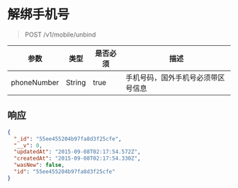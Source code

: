 # 解绑手机号

> POST /v1/mobile/unbind

| 参数            | 类型               | 是否必须  | 描述  |
| -------------- | ------------------ | -------- | ------------ |
| phoneNumber    | String             | true     | 手机号码，国外手机号必须带区号信息 |

## 响应

```json
{
  "_id": "55ee455204b97fa8d3f25cfe",
  "__v": 0,
  "updatedAt": "2015-09-08T02:17:54.572Z",
  "createdAt": "2015-09-08T02:17:54.330Z",
  "wasNew": false,
  "id": "55ee455204b97fa8d3f25cfe"
}
```
